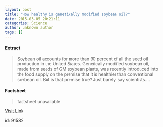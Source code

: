 ```yaml
---
layout: post
title: "How healthy is genetically modified soybean oil?"
date: 2015-03-05 20:21:11
categories: Science
author: unknown author
tags: []
---
```



#### Extract
>Soybean oil accounts for more than 90 percent of all the seed oil production in the United States. Genetically modified soybean oil, made from seeds of GM soybean plants, was recently introduced into the food supply on the premise that it is healthier than conventional soybean oil. But is that premise true? Just barely, say scientists....

#### Factsheet
>factsheet unavailable

[Visit Link](http://feeds.sciencedaily.com/~r/sciencedaily/~3/42OuosqgN9A/150305152111.htm)

id:   91582

